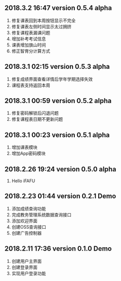 2018.3.2 16:47       version 0.5.4 alpha
------------------------------------------
1. 修复课表回到本周按钮显示不完全
2. 修复课表左侧时间显示太过拥挤
3. 修复课程表漏课问题
4. 增加补考考试信息
5. 课表增加旗山时间
6. 修正智育分计算方式

2018.3.1 02:15       version 0.5.3 alpha
------------------------------------------
1. 修复成绩界面查看详情后学年学期选择失效
2. 课程表支持返回本周

2018.3.1 00:59       version 0.5.2 alpha
------------------------------------------
1. 修复密码解锁后闪退问题
2. 修复课程表日期不更新问题

2018.3.1 00:23       version 0.5.1 alpha
------------------------------------------
1. 增加课表模块
2. 增加App密码模块

2018.2.26 19:24       version 0.5.0 alpha
------------------------------------------
1. Hello iFAFU


2018.2.23 01:44       version 0.2.1 Demo
------------------------------------------
1. 添加成绩查询功能
2. 完成教务管理系统数据查询接口
3. 添加欢迎界面
4. 创建OSS查询接口
5. 创建广告控制器


2018.2.11 17:36       version 0.1.0 Demo
------------------------------------------
1. 创建用户主界面
2. 创建登录界面
3. 实现用户登录功能
